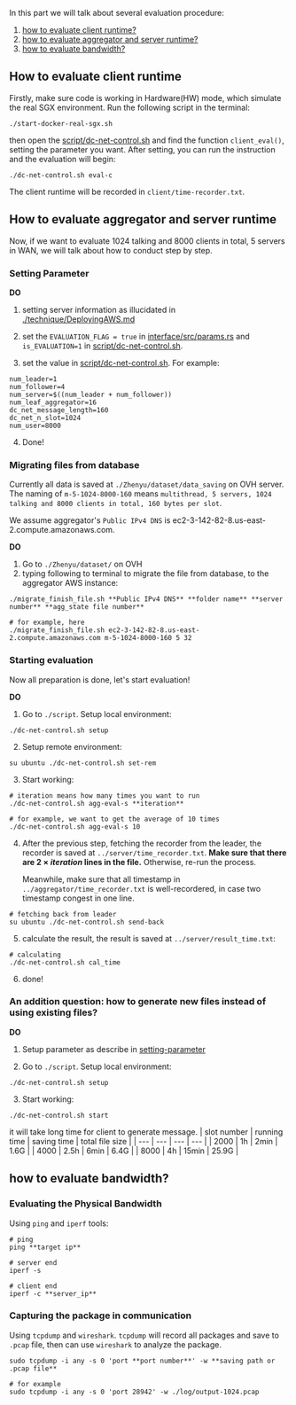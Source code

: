In this part we will talk about several evaluation procedure:
1. [how to evaluate client runtime?](#how-to-evaluate-client-runtime)
2. [how to evaluate aggregator and server runtime?](#how-to-evaluate-aggregator-and-server-runtime)
3. [how to evaluate bandwidth?](#how-to-evaluate-bandwidth)

## How to evaluate client runtime
Firstly, make sure code is working in Hardware(HW) mode, which simulate the real SGX environment. Run the following script in the terminal:
```shell
./start-docker-real-sgx.sh
```

then open the [script/dc-net-control.sh](../script/dc-net-control.sh) and find the function `client_eval()`, setting the parameter you want. After setting, you can run the instruction and the evaluation will begin:
```shell
./dc-net-control.sh eval-c
```
The client runtime will be recorded in `client/time-recorder.txt`.

## How to evaluate aggregator and server runtime
Now, if we want to evaluate 1024 talking and 8000 clients in total, 5 servers in WAN, we will talk about how to conduct step by step.

### Setting Parameter
**DO**
1. setting server information as illucidated in [./technique/DeployingAWS.md](./technique/DeployingAWS.md)

2. set the `EVALUATION_FLAG = true` in [interface/src/params.rs](../interface/src/params.rs) and `is_EVALUATION=1` in [script/dc-net-control.sh](../script/dc-net-control.sh).

3. set the value in [script/dc-net-control.sh](../script/dc-net-control.sh). For example:
```shell
num_leader=1
num_follower=4
num_server=$((num_leader + num_follower))
num_leaf_aggregator=16
dc_net_message_length=160
dc_net_n_slot=1024
num_user=8000
```
4. Done!

### Migrating files from database
Currently all data is saved at `./Zhenyu/dataset/data_saving` on OVH server. The naming of `m-5-1024-8000-160` means `multithread, 5 servers, 1024 talking and 8000 clients in total, 160 bytes per slot`.

We assume aggregator's `Public IPv4 DNS` is ec2-3-142-82-8.us-east-2.compute.amazonaws.com.

**DO**
1. Go to `./Zhenyu/dataset/` on OVH
2. typing following to terminal to migrate the file from database, to the aggregator AWS instance:
```shell
./migrate_finish_file.sh **Public IPv4 DNS** **folder name** **server number** **agg_state file number**

# for example, here
./migrate_finish_file.sh ec2-3-142-82-8.us-east-2.compute.amazonaws.com m-5-1024-8000-160 5 32
```

### Starting evaluation
Now all preparation is done, let's start evaluation!

**DO**

1. Go to `./script`. Setup local environment:
```shell
./dc-net-control.sh setup
```

2. Setup remote environment:
```shell
su ubuntu ./dc-net-control.sh set-rem
```

3. Start working:
```shell
# iteration means how many times you want to run
./dc-net-control.sh agg-eval-s **iteration**

# for example, we want to get the average of 10 times
./dc-net-control.sh agg-eval-s 10
```

4. After the previous step, fetching the recorder from the leader, the recorder is saved at `../server/time_recorder.txt`. **Make sure that there are $2\times iteration$ lines in the file.** Otherwise, re-run the process.

    Meanwhile, make sure that all timestamp in `../aggregator/time_recorder.txt` is well-recordered, in case two timestamp congest in one line.

```shell
# fetching back from leader
su ubuntu ./dc-net-control.sh send-back

```

5. calculate the result, the result is saved at `../server/result_time.txt`:
```shell
# calculating
./dc-net-control.sh cal_time
```
6. done!

### An addition question: how to generate new files instead of using existing files?
**DO**

1. Setup parameter as describe in [setting-parameter](#setting-parameter)

2. Go to `./script`. Setup local environment:
```shell
./dc-net-control.sh setup
```

3. Start working:
```shell
./dc-net-control.sh start
```

it will take long time for client to generate message. 
| slot number | running time | saving time | total file size |
| --- | --- | --- | --- |
| 2000 | 1h | 2min | 1.6G |
| 4000 | 2.5h | 6min | 6.4G |
| 8000 | 4h | 15min | 25.9G |

## how to evaluate bandwidth?
### Evaluating the Physical Bandwidth
Using `ping` and `iperf` tools:
```shell
# ping
ping **target ip**
```

```shell
# server end
iperf -s

# client end
iperf -c **server_ip**
```

### Capturing the package in communication
Using `tcpdump` and `wireshark`. `tcpdump` will record all packages and save to `.pcap` file, then can use `wireshark` to analyze the package.
```shell
sudo tcpdump -i any -s 0 'port **port number**' -w **saving path or .pcap file**

# for example
sudo tcpdump -i any -s 0 'port 28942' -w ./log/output-1024.pcap
```
 